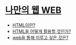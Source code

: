 <!doctype html>
<html>
<head>
<title>나만의 webpage</title>
<meta charset="utf-8">
</head>
<body>
  <h1><a href="main.html" title="나만의 웹!">나만의 웹 WEB</a></h1>
<ul>
  <li><a href="1.html" title="이건 나의 생각이야!">HTML이란?</a></li>
  <li><a href="2.html" title="고민해!">HTML을 어떻게 활용할 것인가?</a></li>
  <li><a href="3.html" title="새로운 것의 창조">web을 통해 이루고 싶은 것은?</a></li>
</ul>
